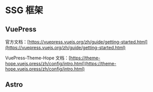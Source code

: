 # SSG 框架


## VuePress

官方文档：[https://vuepress.vuejs.org/zh/guide/getting-started.html](https://vuepress.vuejs.org/zh/guide/getting-started.html)

VuePress-Theme-Hope 文档：[https://theme-hope.vuejs.press/zh/config/intro.html](https://theme-hope.vuejs.press/zh/config/intro.html)


## Astro